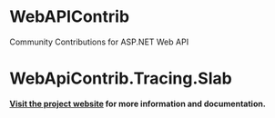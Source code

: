WebAPIContrib
=============

Community Contributions for ASP.NET Web API

WebApiContrib.Tracing.Slab
=============================

**[Visit the project website][project-website] for more information and documentation.**

[project-website]: http://damienbod.wordpress.com/2014/04/10/web-api-tracing-with-slab-and-elasticsearch/